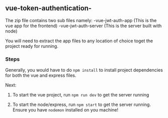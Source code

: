 ## vue-token-authentication-


The zip file contains two sub files namely:
-vue-jwt-auth-app (This is the vue app for the frontend)
-vue-jwt-auth-server (This is the server built with node)

You will need to extract the app files to any location of choice toget the project ready for running.

### Steps
Generally, you would have to do `npm install` to install project dependencies for both the vue and express files.

Next:
1. To start the vue project, run `npm run dev` to get the server running

2. To start the node/express, run `npm start` to get the server running. Ensure you have `nodemon` installed on you machine!
